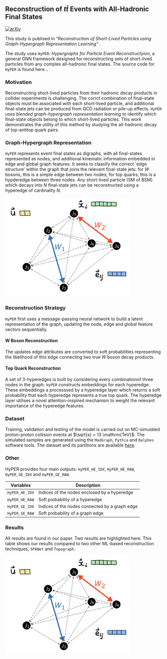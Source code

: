 ## Reconstruction of $t\bar{t}$ Events with All-Hadronic Final States

  [![arXiv](https://img.shields.io/badge/arXiv-2402.10149-b31b1b.svg)](https://arxiv.org/abs/2402.10149)

This study is publised in _"Reconstruction of Short-Lived Particles using
Graph-Hypergraph Representation Learning"_ .

The study uses `HyPER`:  _Hypergraphs for Particle Event Reconstructyion_, a
general GNN framework designed for reconstructing sets of short-lived particles
from any complex all-hadronic final states. The source code for `HyPER` is found
here...

### Motivation 

Reconstructing short-lived particles from their hadronic decay products in
collider experiments is challenging. 
The corrct combination of final-state objects must be associated with each short-lived particle, and additional final-state
jets can be produced from QCD radiation or pile-up effects.
`HyPER` uses _blended graph-hypergraph representation learning_ to identify
which final-state objects belong to which short-lived particles.
This work demonstrates the utility of this method by studying the all-hadronic
decay of top-antitop quark pairs.

### Graph-Hypergraph Representation

`HyPER` represents event final states as digraphs, with all final-states
represented as nodes, and additional kinematic information embedded in edge and
global graph features.
It seeks to classify the correct 'edge structure' within the graph that joins
the relevant final-state jets: for $W$ bosons, this is a simple
edge between two nodes; for top quarks, this is a hypderedge between three
nodes.
Any short-lived particle (SM of BSM) which decays into $N$ final-state jets can
be reconstructed using a hyperedge of cardinality $N$.

<img src="graph.png" alt="graph" width="400"/>
  
### Reconstruction Strategy

`HyPER` first uses a message-passing neural network to build a latent
representation of the graph, updating the node, edge and global feature vectors
sequentially.

#### W Boson Reconstruction
The updates edge attributes are converted to soft probabilities representing the
likelihood of this edge connecting two true $W$ boson decay products.

#### Top Quark Reconstruction
A set of 3-hyperedges is built by considering every combinationof three nodes in
the graph.
`HyPER` constructs embeddings for each hyperedge. 
These embeddings a processsed by a hyperedge layer which returns a soft
probability that each hyperedge represents a true top quark. 
The hyperedge layer utilises a novel attention-inspired mechanism to weight the
relevant importance of the hyperedge features.



### Dataset

Training, validation and testing of the model is carried out on MC-simulated
proton-proton collision events at $\sqrt{s} = 13 \mathrm{TeV}$. 
The simulated samples are generated using the `MadGraph`, `Pythia` and `Delphes`
software tools. The dataset and its partitions are available [here](https://zenodo.org/records/10653837).

### Other  

HyPER provides four main outputs: `HyPER_HE_IDX`, `HyPER_HE_RAW`, `HyPER_GE_IDX`
and `HyPER_GE_RAW`.

| Variables | Description |
| ------------- | ------------- |
| `HyPER_HE_IDX` | Indices of the nodes enclosed by a hyperedge  |
| `HyPER_HE_RAW` | Soft probability of a hyperedge |
| `HyPER_GE_IDX` | Indices of the nodes connected by a graph edge |
| `HyPER_GE_RAW` | Soft probability of a graph edge |


### Results

All results are found in our paper. Two results are highlighted here.
This table shows our results compared to two other ML-based reconstruction
techniques, `SPANet` and `Topograph`.

<img src="top_efficiencies.png" alt="graph" width="400"/>
